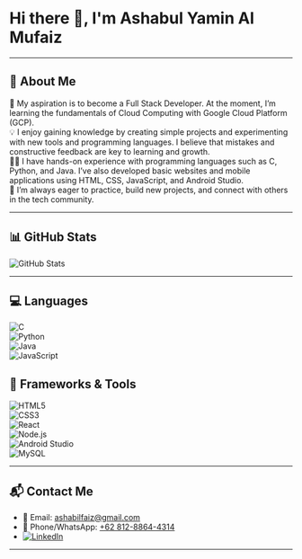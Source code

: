 # Hi there 👋, I'm Ashabul Yamin Al Mufaiz 



---

## 🌟 About Me
🚀 My aspiration is to become a Full Stack Developer. At the moment, I’m learning the fundamentals of Cloud Computing with Google Cloud Platform (GCP). <br>
💡 I enjoy gaining knowledge by creating simple projects and experimenting with new tools and programming languages. I believe that mistakes and constructive feedback are key to learning and growth. <br>
👨‍💻 I have hands-on experience with programming languages such as C, Python, and Java. I’ve also developed basic websites and mobile applications using HTML, CSS, JavaScript, and Android Studio. <br>
🌱 I’m always eager to practice, build new projects, and connect with others in the tech community. <br>

---

## 📊 GitHub Stats  
![GitHub Stats](https://github-readme-stats.vercel.app/api?username=Ashbil&show_icons=true&theme=tokyonight)

---

## 💻 Languages  
![C](https://img.shields.io/badge/C-00599C?style=flat&logo=c&logoColor=white)  
![Python](https://img.shields.io/badge/Python-3776AB?style=flat&logo=python&logoColor=white)  
![Java](https://img.shields.io/badge/Java-007396?style=flat&logo=java&logoColor=white)  
![JavaScript](https://img.shields.io/badge/JavaScript-F7DF1E?style=flat&logo=javascript&logoColor=black)  

## 🔧 Frameworks & Tools  
![HTML5](https://img.shields.io/badge/HTML5-E34F26?style=flat&logo=html5&logoColor=white)  
![CSS3](https://img.shields.io/badge/CSS3-1572B6?style=flat&logo=css3&logoColor=white)  
![React](https://img.shields.io/badge/React-20232A?style=flat&logo=react&logoColor=61DAFB)  
![Node.js](https://img.shields.io/badge/Node.js-339933?style=flat&logo=nodedotjs&logoColor=white)  
![Android Studio](https://img.shields.io/badge/Android%20Studio-3DDC84?style=flat&logo=androidstudio&logoColor=white)  
![MySQL](https://img.shields.io/badge/MySQL-4479A1?style=flat&logo=mysql&logoColor=white)  

---



## 📬 Contact Me  

- 📧 Email: [ashabilfaiz@gmail.com](mailto:ashabilfaiz@gmail.com)  
- 📱 Phone/WhatsApp: [+62 812-8864-4314](https://wa.me/6281288644314)  
- [![LinkedIn](https://img.shields.io/badge/LinkedIn-0A66C2?style=for-the-badge&logo=linkedin&logoColor=white)](https://www.linkedin.com/in/ashabul-yamin-al-mufaiz-5914aa387/)

---


